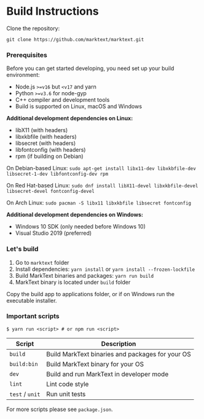 # Build Instructions

Clone the repository:

```
git clone https://github.com/marktext/marktext.git
```

### Prerequisites

Before you can get started developing, you need set up your build environment:

- Node.js `>=v16` but `<v17` and yarn
- Python `>=v3.6` for node-gyp
- C++ compiler and development tools
- Build is supported on Linux, macOS and Windows

**Additional development dependencies on Linux:**

- libX11 (with headers)
- libxkbfile (with headers)
- libsecret (with headers)
- libfontconfig (with headers)
- rpm (if building on Debian)

On Debian-based Linux: `sudo apt-get install libx11-dev libxkbfile-dev libsecret-1-dev libfontconfig-dev rpm`

On Red Hat-based Linux: `sudo dnf install libX11-devel libxkbfile-devel libsecret-devel fontconfig-devel`

On Arch Linux: `sudo pacman -S libx11 libxkbfile libsecret fontconfig`

**Additional development dependencies on Windows:**

- Windows 10 SDK (only needed before Windows 10)
- Visual Studio 2019 (preferred)

### Let's build

1. Go to `marktext` folder
2. Install dependencies: `yarn install` or `yarn install --frozen-lockfile`
3. Build MarkText binaries and packages: `yarn run build`
4. MarkText binary is located under `build` folder

Copy the build app to applications folder, or if on Windows run the executable installer.

### Important scripts

```
$ yarn run <script> # or npm run <script>
```

| Script          | Description                                      |
| --------------- | ------------------------------------------------ |
| `build`         | Build MarkText binaries and packages for your OS |
| `build:bin`     | Build MarkText binary for your OS                |
| `dev`           | Build and run MarkText in developer mode         |
| `lint`          | Lint code style                                  |
| `test` / `unit` | Run unit tests                                   |

For more scripts please see `package.json`.
